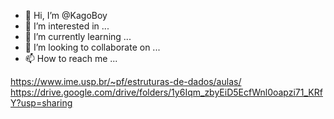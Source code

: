 - 👋 Hi, I’m @KagoBoy
- 👀 I’m interested in ...
- 🌱 I’m currently learning ...
- 💞️ I’m looking to collaborate on ...
- 📫 How to reach me ...

<!---
KagoBoy/KagoBoy is a ✨ special ✨ repository because its `README.md` (this file) appears on your GitHub profile.
You can click the Preview link to take a look at your changes.
--->
https://www.ime.usp.br/~pf/estruturas-de-dados/aulas/
https://drive.google.com/drive/folders/1y6Iqm_zbyEiD5EcfWnl0oapzi71_KRfY?usp=sharing
